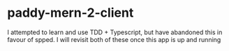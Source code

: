 # paddy-mern-2-client

I attempted to learn and use TDD + Typescript, but have abandoned this in favour of spped. I will revisit both of these once this app is up and running 

